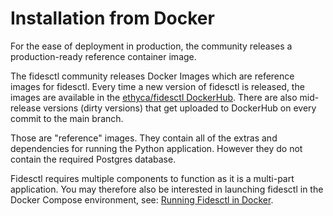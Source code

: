 # Installation from Docker

For the ease of deployment in production, the community releases a production-ready reference container image.

The fidesctl community releases Docker Images which are reference images for fidesctl. Every time a new version of fidesctl is released, the images are available in the [ethyca/fidesctl DockerHub](https://hub.docker.com/r/ethyca/fidesctl/tags). There are also mid-release versions (dirty versions) that get uploaded to DockerHub on every commit to the main branch.

Those are "reference" images. They contain all of the extras and dependencies for running the Python application. However they do not contain the required Postgres database.

Fidesctl requires multiple components to function as it is a multi-part application. You may therefore also be interested in launching fidesctl in the Docker Compose environment, see: [Running Fidesctl in Docker](../quickstart/docker.md).
